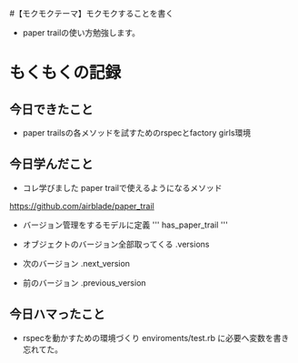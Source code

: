 #【モクモクテーマ】モクモクすることを書く
* paper trailの使い方勉強します。

# もくもくの記録
## 今日できたこと
* paper trailsの各メソッドを試すためのrspecとfactory girls環境

## 今日学んだこと
* コレ学びました
paper trailで使えるようになるメソッド

https://github.com/airblade/paper_trail

* バージョン管理をするモデルに定義
'''
has_paper_trail
'''

* オブジェクトのバージョン全部取ってくる
    .versions

* 次のバージョン
    .next_version

* 前のバージョン
    .previous_version

## 今日ハマったこと
* rspecを動かすための環境づくり
   enviroments/test.rb
に必要へ変数を書き忘れてた。
